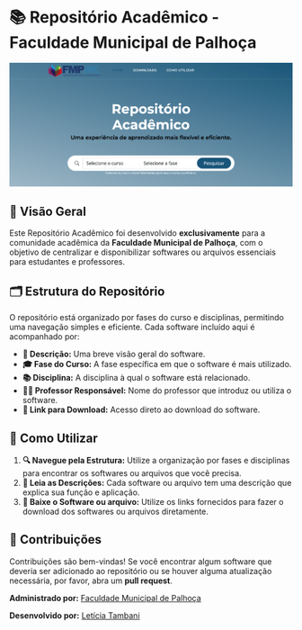 # 📚 Repositório Acadêmico - Faculdade Municipal de Palhoça

![Site](https://github.com/letambani/repositorioacademico/blob/main/images/courses/site.png)

## 🌟 Visão Geral

Este Repositório Acadêmico foi desenvolvido **exclusivamente** para a comunidade acadêmica da **Faculdade Municipal de Palhoça**, com o objetivo de centralizar e disponibilizar softwares ou arquivos essenciais para estudantes e professores. 

## 🗂️ Estrutura do Repositório

O repositório está organizado por fases do curso e disciplinas, permitindo uma navegação simples e eficiente. Cada software incluído aqui é acompanhado por:

- **📄 Descrição:** Uma breve visão geral do software.
- **🎓 Fase do Curso:** A fase específica em que o software é mais utilizado.
- **📚 Disciplina:** A disciplina à qual o software está relacionado.
- **👨‍🏫 Professor Responsável:** Nome do professor que introduz ou utiliza o software.
- **🔗 Link para Download:** Acesso direto ao download do software.

## 🚀 Como Utilizar

1. **🔍 Navegue pela Estrutura:** Utilize a organização por fases e disciplinas para encontrar os softwares ou arquivos que você precisa.
2. **📝 Leia as Descrições:** Cada software ou arquivo tem uma descrição que explica sua função e aplicação.
3. **💾 Baixe o Software ou arquivo:** Utilize os links fornecidos para fazer o download dos softwares ou arquivos diretamente.

## 🤝 Contribuições

Contribuições são bem-vindas! Se você encontrar algum software que deveria ser adicionado ao repositório ou se houver alguma atualização necessária, por favor, abra um **pull request**.

**Administrado por:**  [Faculdade Municipal de Palhoça](http://www.fmp.edu.br)

**Desenvolvido por:** 
[Letícia Tambani](https://www.linkedin.com/in/let%C3%ADcia-tambani-51a526227/)
